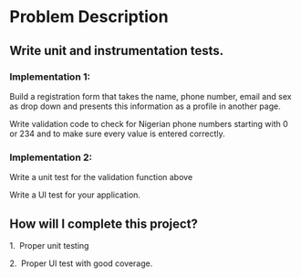 # Problem Description

## Write unit and instrumentation tests.

### Implementation 1:

Build a registration form that takes the name, phone number, email and sex as drop down and presents this information as a profile in another page.

Write validation code to check for Nigerian phone numbers starting with 0 or 234 and to make sure every value is entered correctly.

### Implementation 2:

Write a unit test for the validation function above

Write a UI test for your application.

## How will I complete this project?

1\.  Proper unit testing

2\.  Proper UI test with good coverage.
